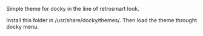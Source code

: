 Simple theme for docky in the line of retrosmart look.

Install this folder in /usr/share/docky/themes/. Then load the theme throught docky menu.
